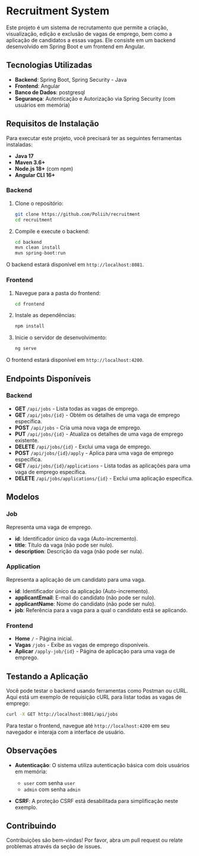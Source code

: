 

# Recruitment System

Este projeto é um sistema de recrutamento que permite a criação, visualização, edição e exclusão de vagas de emprego, bem como a aplicação de candidatos a essas vagas. Ele consiste em um backend desenvolvido em Spring Boot e um frontend em Angular.

## Tecnologias Utilizadas

- **Backend**: Spring Boot, Spring Security - Java
- **Frontend**: Angular
- **Banco de Dados**: postgresql
- **Segurança**: Autenticação e Autorização via Spring Security (com usuários em memória)

## Requisitos de Instalação

Para executar este projeto, você precisará ter as seguintes ferramentas instaladas:

- **Java 17**
- **Maven 3.6+**
- **Node.js 18+** (com npm)
- **Angular CLI 16+**

### Backend

1. Clone o repositório:
   ```bash
   git clone https://github.com/Poliih/recruitment
   cd recruitment
   ```

2. Compile e execute o backend:
   ```bash
   cd backend
   mvn clean install
   mvn spring-boot:run
   ```

O backend estará disponível em `http://localhost:8081`.

### Frontend

1. Navegue para a pasta do frontend:
   ```bash
   cd frontend
   ```

2. Instale as dependências:
   ```bash
   npm install
   ```

3. Inicie o servidor de desenvolvimento:
   ```bash
   ng serve
   ```

O frontend estará disponível em `http://localhost:4200`.

## Endpoints Disponíveis

### Backend

- **GET** `/api/jobs` - Lista todas as vagas de emprego.
- **GET** `/api/jobs/{id}` - Obtém os detalhes de uma vaga de emprego específica.
- **POST** `/api/jobs` - Cria uma nova vaga de emprego.
- **PUT** `/api/jobs/{id}` - Atualiza os detalhes de uma vaga de emprego existente.
- **DELETE** `/api/jobs/{id}` - Exclui uma vaga de emprego.
- **POST** `/api/jobs/{id}/apply` - Aplica para uma vaga de emprego específica.
- **GET** `/api/jobs/{id}/applications` - Lista todas as aplicações para uma vaga de emprego específica.
- **DELETE** `/api/jobs/applications/{id}` - Exclui uma aplicação específica.

## Modelos

### Job
Representa uma vaga de emprego.

- **id**: Identificador único da vaga (Auto-incremento).
- **title**: Título da vaga (não pode ser nulo).
- **description**: Descrição da vaga (não pode ser nula).

### Application
Representa a aplicação de um candidato para uma vaga.

- **id**: Identificador único da aplicação (Auto-incremento).
- **applicantEmail**: E-mail do candidato (não pode ser nulo).
- **applicantName**: Nome do candidato (não pode ser nulo).
- **job**: Referência para a vaga para a qual o candidato está se aplicando.

### Frontend

- **Home** `/` - Página inicial.
- **Vagas** `/jobs` - Exibe as vagas de emprego disponíveis.
- **Aplicar** `/apply-job/{id}` - Página de aplicação para uma vaga de emprego.

## Testando a Aplicação

Você pode testar o backend usando ferramentas como Postman ou cURL. Aqui está um exemplo de requisição cURL para listar todas as vagas de emprego:

```bash
curl -X GET http://localhost:8081/api/jobs
```

Para testar o frontend, navegue até `http://localhost:4200` em seu navegador e interaja com a interface de usuário.

## Observações

- **Autenticação**: O sistema utiliza autenticação básica com dois usuários em memória:
  - `user` com senha `user`
  - `admin` com senha `admin`

- **CSRF**: A proteção CSRF está desabilitada para simplificação neste exemplo.

## Contribuindo

Contribuições são bem-vindas! Por favor, abra um pull request ou relate problemas através da seção de issues.



